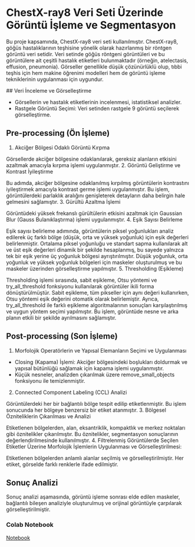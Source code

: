 # ChestX-ray8 Veri Seti Üzerinde Görüntü İşleme ve Segmentasyon

Bu proje kapsamında, ChestX-ray8 veri seti kullanılmıştır. ChestX-ray8, göğüs hastalıklarının teşhisine yönelik olarak hazırlanmış bir röntgen görüntü veri setidir. Veri setinde göğüs röntgeni görüntüleri ve bu görüntülere ait çeşitli hastalık etiketleri bulunmaktadır (örneğin, atelectasis, effusion, pneumonia). Görseller genellikle düşük çözünürlüklü olup, tıbbi teşhis için hem makine öğrenimi modelleri hem de görüntü işleme tekniklerinin uygulanması için uygundur.

## Veri İnceleme ve Görselleştirme

- Görsellerin ve hastalık etiketlerinin incelenmesi, istatistiksel analizler.
- Rastgele Görüntü Seçimi: Veri setinden rastgele 9 görüntü seçilerek görselleştirme.

## Pre-processing (Ön İşleme)
1. Akciğer Bölgesi Odaklı Görüntü Kırpma

Görsellerde akciğer bölgesine odaklanılarak, gereksiz alanların etkisini azaltmak amacıyla kırpma işlemi uygulanmıştır.
2. Görüntü Geliştirme ve Kontrast İyileştirme

Bu adımda, akciğer bölgesine odaklanılmış kırpılmış görüntülerin kontrastını iyileştirmek amacıyla kontrast germe işlemi uygulanmıştır. Bu işlem, görüntülerdeki parlaklık aralığını genişleterek detayların daha belirgin hale gelmesini sağlamıştır.
3. Gürültü Azaltma İşlemi

Görüntüdeki yüksek frekanslı gürültülerin etkisini azaltmak için Gaussian Blur (Gauss Bulanıklaştırma) işlemi uygulanmıştır.
4. Eşik Sayısı Belirleme

Eşik sayısı belirleme adımında, görüntülerin piksel yoğunlukları analiz edilerek üç farklı bölge (düşük, orta ve yüksek yoğunluk) için eşik değerleri belirlenmiştir. Ortalama piksel yoğunluğu ve standart sapma kullanılarak alt ve üst eşik değerleri dinamik bir şekilde hesaplanmış, bu sayede yalnızca tek bir eşik yerine üç yoğunluk bölgesi ayrıştırılmıştır. Düşük yoğunluk, orta yoğunluk ve yüksek yoğunluk bölgeleri için maskeler oluşturulmuş ve bu maskeler üzerinden görselleştirme yapılmıştır.
5. Thresholding (Eşikleme)

Thresholding işlemi sırasında, sabit eşikleme, Otsu yöntemi ve try_all_threshold fonksiyonu kullanılarak görüntüler ikili forma dönüştürülmüştür. Sabit eşikleme, tüm pikseller için aynı değeri kullanırken, Otsu yöntemi eşik değerini otomatik olarak belirlemiştir. Ayrıca, try_all_threshold ile farklı eşikleme algoritmalarının sonuçları karşılaştırılmış ve uygun yöntem seçimi yapılmıştır. Bu işlem, görüntüde nesne ve arka planın etkili bir şekilde ayrılmasını sağlamıştır.

## Post-processing (Son İşleme)

1. Morfolojik Operatörlerin ve Yapısal Elemanların Seçimi ve Uygulanması

- Closing (Kapama) İşlemi: Akciğer bölgesindeki boşlukları doldurmak ve yapısal bütünlüğü sağlamak için kapama işlemi uygulanmıştır.
- Küçük nesneler, analizden çıkarılmak üzere remove_small_objects fonksiyonu ile temizlenmiştir.
2. Connected Component Labeling (CCL) Analizi

Görüntülerdeki her bir bağlantılı bölge tespit edilip etiketlenmiştir. Bu işlem sonucunda her bölgeye benzersiz bir etiket atanmıştır.
3. Bölgesel Özniteliklerin Çıkarılması ve Analizi

Etiketlenen bölgelerden, alan, eksantriklik, kompaktlık ve merkez noktaları gibi öznitelikler çıkarılmıştır. Bu öznitelikler, segmentasyon sonuçlarının değerlendirilmesinde kullanılmıştır.
4. Filtrelenmiş Görüntülerde Seçilen Etiketler Üzerine Morfolojik İşlemlerin Uygulanması ve Görselleştirilmesi:

Etiketlenen bölgelerden anlamlı alanlar seçilmiş ve görselleştirilmiştir. Her etiket, görselde farklı renklerle ifade edilmiştir.

## Sonuç Analizi
Sonuç analizi aşamasında, görüntü işleme sonrası elde edilen maskeler, bağlantılı bileşen analiziyle oluşturulmuş ve orijinal görüntüyle çarpılarak görselleştirilmiştir.

### Colab Notebook

[Notebook](https://colab.research.google.com/drive/1aiLwjmFpj0WsouVB7ZxG9eI7nyoTl3ps?usp=sharing)
